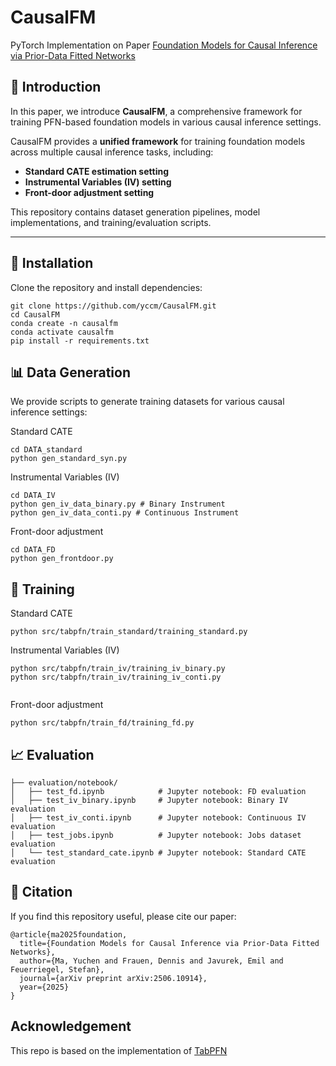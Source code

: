 # CausalFM

PyTorch Implementation on Paper [Foundation Models for Causal Inference via Prior-Data Fitted Networks](https://arxiv.org/abs/2506.10914)

## 📌 Introduction

In this paper, we introduce **CausalFM**, a comprehensive framework for training PFN-based foundation models in various causal inference settings.


CausalFM provides a **unified framework** for training foundation models across multiple causal inference tasks, including:  

- **Standard CATE estimation setting**  
- **Instrumental Variables (IV) setting**  
- **Front-door adjustment setting**  

This repository contains dataset generation pipelines, model implementations, and training/evaluation scripts.



---

## 🚀 Installation

Clone the repository and install dependencies:

```
git clone https://github.com/yccm/CausalFM.git
cd CausalFM
conda create -n causalfm
conda activate causalfm
pip install -r requirements.txt
```


## 📊 Data Generation

We provide scripts to generate training datasets for various causal inference settings:


Standard CATE

```
cd DATA_standard
python gen_standard_syn.py 
```
Instrumental Variables (IV) 

```
cd DATA_IV
python gen_iv_data_binary.py # Binary Instrument
python gen_iv_data_conti.py # Continuous Instrument
```


Front-door adjustment

```
cd DATA_FD
python gen_frontdoor.py
```

## 🎯 Training

Standard CATE
```
python src/tabpfn/train_standard/training_standard.py 
```

Instrumental Variables (IV)
```
python src/tabpfn/train_iv/training_iv_binary.py
python src/tabpfn/train_iv/training_iv_conti.py
 
```
Front-door adjustment
```
python src/tabpfn/train_fd/training_fd.py
```

## 📈 Evaluation
```
├── evaluation/notebook/
│   ├── test_fd.ipynb            # Jupyter notebook: FD evaluation
│   ├── test_iv_binary.ipynb     # Jupyter notebook: Binary IV evaluation
│   ├── test_iv_conti.ipynb      # Jupyter notebook: Continuous IV evaluation
│   ├── test_jobs.ipynb          # Jupyter notebook: Jobs dataset evaluation
│   └── test_standard_cate.ipynb # Jupyter notebook: Standard CATE evaluation
```

## 📖 Citation

If you find this repository useful, please cite our paper:

```
@article{ma2025foundation,
  title={Foundation Models for Causal Inference via Prior-Data Fitted Networks},
  author={Ma, Yuchen and Frauen, Dennis and Javurek, Emil and Feuerriegel, Stefan},
  journal={arXiv preprint arXiv:2506.10914},
  year={2025}
}
```


## Acknowledgement
This repo is based on the implementation of [TabPFN](https://github.com/PriorLabs/TabPFN/) 
